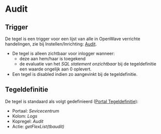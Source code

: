 # Audit

## Trigger

De tegel is een trigger voor een lijst van alle in OpenWave verrichte handelingen, zie bij Instellen/Inrichting: [Audit](../../../../instellen_inrichten/audit.md).

* De tegel is alleen zichtbaar voor inlogger wanneer:
  * deze aan hem/haar is toegekend
  * de evaluatie van het *SQL statement onzichtbaar* bij de tegeldefinitie een waarde ongelijk aan 0 oplevert.
* Een tegel is disabled indien zo aangevinkt bij de tegeldefinitie.

## Tegeldefinitie

De tegel is standaard als volgt gedefinieerd ([Portal Tegeldefinitie](../../../../instellen_inrichten/portaldefinitie/portal_tegel.md)):

* Portaal: *Sevicecentrum*
* Kolom: *Logs*
* Kopregel: *Audit*
* Actie: *getFlexList(tbaudit)*
